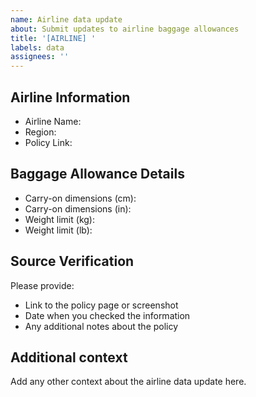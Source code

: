 ```yaml
---
name: Airline data update
about: Submit updates to airline baggage allowances
title: '[AIRLINE] '
labels: data
assignees: ''
---
```


## Airline Information

- Airline Name:
- Region:
- Policy Link:

## Baggage Allowance Details

- Carry-on dimensions (cm):
- Carry-on dimensions (in):
- Weight limit (kg):
- Weight limit (lb):

## Source Verification

Please provide:

- Link to the policy page or screenshot
- Date when you checked the information
- Any additional notes about the policy

## Additional context

Add any other context about the airline data update here.
